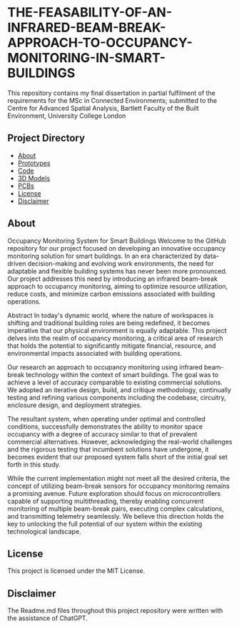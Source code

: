 # THE-FEASABILITY-OF-AN-INFRARED-BEAM-BREAK-APPROACH-TO-OCCUPANCY-MONITORING-IN-SMART-BUILDINGS
This repository contains my final dissertation in partial fulfilment of the requirements for the MSc in Connected Environments; submitted to the Centre for Advanced Spatial Analysis, Bartlett Faculty of the Built Environment, University College London

## Project Directory
- [About](#about)
- [Prototypes](https://github.com/andrelbourgeois/ir-beam-break-occupancy-monitor/tree/main/prototypes)
- [Code](#code)
- [3D Models](#3d-models)
- [PCBs](#pcbs)
- [License](#license)
- [Disclaimer](#disclaimer)

## About

Occupancy Monitoring System for Smart Buildings
Welcome to the GitHub repository for our project focused on developing an innovative occupancy monitoring solution for smart buildings. In an era characterized by data-driven decision-making and evolving work environments, the need for adaptable and flexible building systems has never been more pronounced. Our project addresses this need by introducing an infrared beam-break approach to occupancy monitoring, aiming to optimize resource utilization, reduce costs, and minimize carbon emissions associated with building operations.

Abstract
In today's dynamic world, where the nature of workspaces is shifting and traditional building roles are being redefined, it becomes imperative that our physical environment is equally adaptable. This project delves into the realm of occupancy monitoring, a critical area of research that holds the potential to significantly mitigate financial, resource, and environmental impacts associated with building operations.

Our research an approach to occupancy monitoring using infrared beam-break technology within the context of smart buildings. The goal was to achieve a level of accuracy comparable to existing commercial solutions. We adopted an iterative design, build, and critique methodology, continually testing and refining various components including the codebase, circuitry, enclosure design, and deployment strategies.

The resultant system, when operating under optimal and controlled conditions, successfully demonstrates the ability to monitor space occupancy with a degree of accuracy similar to that of prevalent commercial alternatives. However, acknowledging the real-world challenges and the rigorous testing that incumbent solutions have undergone, it becomes evident that our proposed system falls short of the initial goal set forth in this study.

While the current implementation might not meet all the desired criteria, the concept of utilizing beam-break sensors for occupancy monitoring remains a promising avenue. Future exploration should focus on microcontrollers capable of supporting multithreading, thereby enabling concurrent monitoring of multiple beam-break pairs, executing complex calculations, and transmitting telemetry seamlessly. We believe this direction holds the key to unlocking the full potential of our system within the existing technological landscape.

## License
This project is licensed under the MIT License.

## Disclaimer
The Readme.md files throughout this project repository were written with the assistance of ChatGPT.

<!-- 
- Final code for the project can be found in..
- Experiments can be found in..
- Licensing information can be found in..
-->
